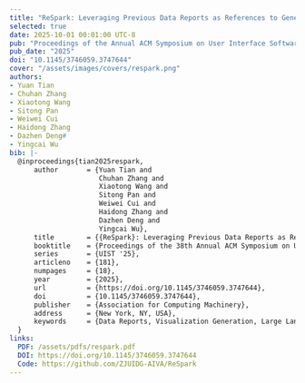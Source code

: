 ```yaml
---
title: "ReSpark: Leveraging Previous Data Reports as References to Generate New Reports with LLMs"
selected: true
date: 2025-10-01 00:01:00 UTC-8
pub: "Proceedings of the Annual ACM Symposium on User Interface Software and Technology (UIST 2025) (CCF-A)"
pub_date: "2025"
doi: "10.1145/3746059.3747644"
cover: "/assets/images/covers/respark.png"
authors:
- Yuan Tian
- Chuhan Zhang
- Xiaotong Wang
- Sitong Pan
- Weiwei Cui
- Haidong Zhang
- Dazhen Deng#
- Yingcai Wu
bib: |-
  @inproceedings{tian2025respark,
      author       = {Yuan Tian and
                      Chuhan Zhang and
                      Xiaotong Wang and
                      Sitong Pan and
                      Weiwei Cui and
                      Haidong Zhang and
                      Dazhen Deng and
                      Yingcai Wu},
      title        = {{ReSpark}: Leveraging Previous Data Reports as References to Generate New Reports with LLMs},
      booktitle    = {Proceedings of the 38th Annual ACM Symposium on User Interface Software and Technology},
      series       = {UIST '25},
      articleno    = {181},
      numpages     = {18},
      year         = {2025},
      url          = {https://doi.org/10.1145/3746059.3747644},
      doi          = {10.1145/3746059.3747644},
      publisher    = {Association for Computing Machinery},
      address      = {New York, NY, USA},
      keywords     = {Data Reports, Visualization Generation, Large Language Models}
  }
links:
  PDF: /assets/pdfs/respark.pdf
  DOI: https://doi.org/10.1145/3746059.3747644
  Code: https://github.com/ZJUIDG-AIVA/ReSpark
---
```

